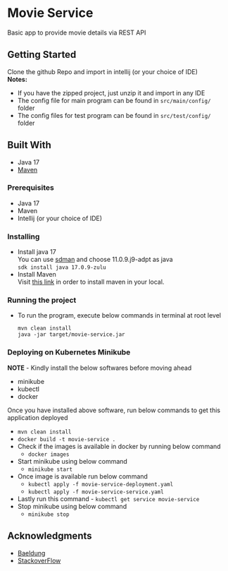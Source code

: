# Movie Service
Basic app to provide movie details via REST API

## Getting Started
Clone the github Repo and import in intellij (or your choice of IDE) \
**Notes:**
- If you have the zipped project, just unzip it and import in any IDE
- The config file for main program can be found in `src/main/config/` folder
- The config files for test program can be found in `src/test/config/` folder

## Built With
* Java 17
* [Maven](https://maven.apache.org/)

### Prerequisites
- Java 17
- Maven
- Intellij (or your choice of IDE)

### Installing
- Install java 17 \
  You can use [sdman](https://sdkman.io/install) and choose 11.0.9.j9-adpt as java<br>
  `sdk install java 17.0.9-zulu`
- Install Maven \
  Visit [this link](https://maven.apache.org/install.html) in order to install maven in your local.

### Running the project
- To run the program, execute below commands in terminal at root level
    ```
    mvn clean install
    java -jar target/movie-service.jar
    ```

### Deploying on Kubernetes Minikube
**NOTE** - Kindly install the below softwares before moving ahead
- minikube
- kubectl
- docker

Once you have installed above software, run below commands to get this application deployed
- `mvn clean install`
- `docker build -t movie-service . `
- Check if the images is available in docker by running below command
    - `docker images`
- Start minikube using below command
    - `minikube start`
- Once image is available run below command
    - `kubectl apply -f movie-service-deployment.yaml`
    - `kubectl apply -f movie-service-service.yaml`
- Lastly run this command - `kubectl get service movie-service`
- Stop minikube using below command
    - `minikube stop`

## Acknowledgments
- [Baeldung](https://www.baeldung.com)
- [StackoverFlow](https://stackoverflow.com/)